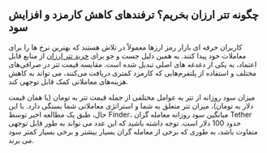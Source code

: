 

## چگونه تتر ارزان بخریم؟ ترفندهای کاهش کارمزد و افزایش سود

کاربران حرفه‌ ای بازار رمز ارزها معمولاً در تلاش هستند که بهترین نرخ‌ ها را برای معاملات خود پیدا کنند. به همین دلیل جست‌ و جو برای [خرید تتر ارزان](https://ok-ex.io/buy-and-sell/USDT/) از منابع قابل اعتماد، به یکی از دغدغه‌ های اصلی تبدیل شده است. مقایسه قیمت تتر در صرافی‌های مختلف و استفاده از پلتفرم‌هایی که کارمزد کمتری دریافت می‌کنند، می‌ تواند به کاهش هزینه‌های معاملاتی کمک قابل توجهی کند.

میزان سود روزانه از تتر به عوامل مختلفی از جمله قیمت تتر به تومان (یا همان قیمت دلار به تومان)، میزان تتر متعلق به شما و استراتژی معاملاتی شما بستگی دارد. با این حال، طبق یک مطالعه اخیر توسط Finder، میانگین سود روزانه معامله گران Tether حدود 100 دلار است. توجه داشته باشید که این عدد می تواند به طور قابل توجهی متفاوت باشد، به طوری که برخی از معامله گران بسیار بیشتر و برخی بسیار کمتر سود می برند.
